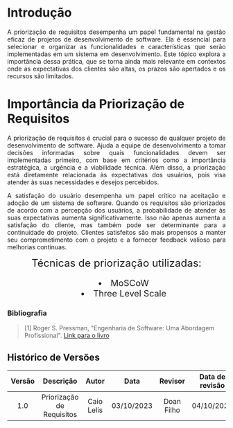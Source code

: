 # Introdução
<p style="text-align: justify;">
A priorização de requisitos desempenha um papel fundamental na gestão eficaz de projetos de desenvolvimento de software. Ela é essencial para selecionar e organizar as funcionalidades e características que serão implementadas em um sistema em desenvolvimento. Este tópico explora a importância dessa prática, que se torna ainda mais relevante em contextos onde as expectativas dos clientes são altas, os prazos são apertados e os recursos são limitados.
</p>

# Importância da Priorização de Requisitos
<p style="text-align: justify;">
A priorização de requisitos é crucial para o sucesso de qualquer projeto de desenvolvimento de software. Ajuda a equipe de desenvolvimento a tomar decisões informadas sobre quais funcionalidades devem ser implementadas primeiro, com base em critérios como a importância estratégica, a urgência e a viabilidade técnica. Além disso, a priorização está diretamente relacionada às expectativas dos usuários, pois visa atender às suas necessidades e desejos percebidos.
</p>

<p style="text-align: justify;">
A satisfação do usuário desempenha um papel crítico na aceitação e adoção de um sistema de software. Quando os requisitos são priorizados de acordo com a percepção dos usuários, a probabilidade de atender às suas expectativas aumenta significativamente. Isso não apenas aumenta a satisfação do cliente, mas também pode ser determinante para a continuidade do projeto. Clientes satisfeitos são mais propensos a manter seu comprometimento com o projeto e a fornecer feedback valioso para melhorias contínuas.
</p>


<div style="text-align: center; font-size: 24px;">
    Técnicas de priorização utilizadas:
</div>

<div style="text-align: center; font-size: 20px;">
    <ul style="list-style-position: inside;">
        <li>MoSCoW</li>
        <li>Three Level Scale</li>
    </ul>
</div>


### Bibliografia
> [1] Roger S. Pressman, "Engenharia de Software: Uma Abordagem Profissional". [Link para o livro](https://analisederequisitos.com.br/wp-content/uploads/2023/06/engenharia-de-software-8a-ed-pressman-compactado.pdf)

    
## **Histórico de Versões**


| Versão |          Descrição              |     Autor       |      Data      |   Revisor     |    Data de revisão    |  
|:------:|:-------------------------------:|:---------------:|:--------------:|:-------------:|:---------------------:|
|  1.0   | Priorização de Requisitos| Caio Lelis |   03/10/2023   |  Doan Filho  |       04/10/2023      |
